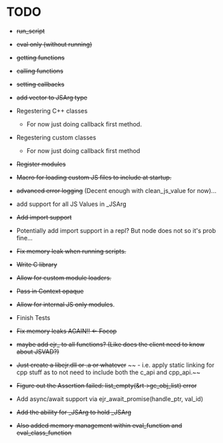 # TODO

- ~~run_script~~
- ~~eval only (without running)~~
- ~~getting functions~~
- ~~calling functions~~
- ~~setting callbacks~~
- ~~add vector to JSArg type~~
- Regestering C++ classes
    - For now just doing callback first method.
- Regestering custom classes
    - For now just doing callback first method
- ~~Register modules~~
- ~~Macro for loading custom JS files to include at startup.~~
- ~~advanced error logging~~ (Decent enough with clean_js_value for now)...
- add support for all JS Values in _JSArg
- ~~Add import support~~
- Potentially add import support in a repl? But node does not so it's prob fine...

- ~~Fix memory leak when running scripts.~~
- ~~Write C library~~

- ~~Allow for custom module loaders.~~
- ~~Pass in Context opaque~~
- ~~Allow for internal JS only modules~~.

- Finish Tests

- ~~Fix memory leaks AGAIN!! <- Focop~~
- ~~maybe add ejr_ to all functions? (Like does the client need to know about JSVAD?)~~

- ~~Just create a libejr.dll or .a or whatever~~
~~    - i.e. apply static linking for cpp stuff as to not need to include both the c_api and cpp_api.~~

- ~~Figure out the Assertion failed: list_empty(&rt->gc_obj_list) error~~

- Add async/await support via ejr_await_promise(handle_ptr, val_id)
- ~~Add the ability for _JSArg to hold _JSArg~~
- ~~Also added memory management within eval_function and eval_class_function~~